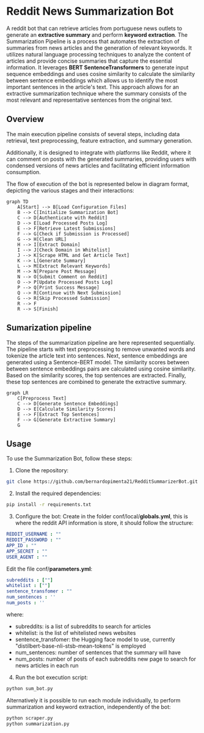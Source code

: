 # Reddit News Summarization Bot

A reddit bot that can retrieve articles from portuguese news outlets to generate an **extractive summary** and perform **keyword extraction**.
The Summarization Pipeline is a process that automates the extraction of summaries from news articles and the generation of relevant keywords. It utilizes natural language processing techniques to analyze the content of articles and provide concise summaries that capture the essential information.
It leverages **BERT SentenceTransformers** to generate input sequence embeddings and uses cosine similarity to calculate the similarity between sentence embeddings which allows us to identify the most important sentences in the article's text. This approach allows for an extractive summarization technique where the summary consists of the most relevant and representative sentences from the original text.

## Overview 

The main execution pipeline consists of several steps, including data retrieval, text preprocessing, feature extraction, and summary generation. 

Additionally, it is designed to integrate with platforms like Reddit, where it can comment on posts with the generated summaries, providing users with condensed versions of news articles and facilitating efficient information consumption.

The flow of execution of the bot is represented below in diagram format, depicting the various stages and their interactions:
```mermaid
graph TD
    A[Start] --> B[Load Configuration Files]
    B --> C[Initialize Summarization Bot]
    C --> D[Authenticate with Reddit]
    D --> E[Load Processed Posts Log]
    E --> F[Retrieve Latest Submissions]
    F --> G[Check if Submission is Processed]
    G --> H[Clean URL]
    H --> I[Extract Domain]
    I --> J[Check Domain in Whitelist]
    J --> K[Scrape HTML and Get Article Text]
    K --> L[Generate Summary]
    L --> M[Extract Relevant Keywords]
    M --> N[Prepare Post Message]
    N --> O[Submit Comment on Reddit]
    O --> P[Update Processed Posts Log]
    P --> Q[Print Success Message]
    Q --> R[Continue with Next Submission]
    G --> R[Skip Processed Submission]
    R --> F
    R --> S[Finish]
```
## Sumarization pipeline
The steps of the summarization pipeline are here represented sequentially. The pipeline starts with text preprocessing to remove unwanted words and tokenize the article text into sentences. Next, sentence embeddings are generated using a Sentence-BERT model. The similarity scores between between sentence embeddings pairs are calculated using cosine similarity. Based on the similarity scores, the top sentences are extracted. Finally, these top sentences are combined to generate the extractive summary.
```mermaid
graph LR
    C[Preprocess Text]
    C --> D[Generate Sentence Embeddings]
    D --> E[Calculate Similarity Scores]
    E --> F[Extract Top Sentences]
    F --> G[Generate Extractive Summary]
    G 
```

## Usage

To use the Summarization Bot, follow these steps:

1. Clone the repository:
```bash
git clone https://github.com/bernardopimenta21/RedditSummarizerBot.git
```

2. Install the required dependencies:
```bash
pip install -r requirements.txt
```

3. Configure the bot:
Create in the folder conf/local/**globals.yml**, this is where the reddit API information is store, it should follow the structure:
```yaml
REDDIT_USERNAME : ""
REDDIT_PASSWORD : ""
APP_ID : ""
APP_SECRET : ""
USER_AGENT : ""
```
Edit the file conf/**parameters.yml**:
```yaml
subreddits : [""]
whitelist : [""]
sentence_transfomer : ""
num_sentences : ''
num_posts : ''
```
 where:
- subreddits: is a list of subreddits to search for articles
- whitelist: is the list of whitelisted news websites
- sentence_transfomer: the Hugging face model to use, currently "distilbert-base-nli-stsb-mean-tokens" is employed
- num_sentences: number of sentences that the summary will have
- num_posts: number of posts of each subreddits new page to search for news articles in each run

4. Run the bot execution script:
```bash
python sum_bot.py
```
Alternatively it is possible to run each module individually, to perform summarization and keyword extraction, independently of the bot:
```bash
python scraper.py
python summarization.py
```
